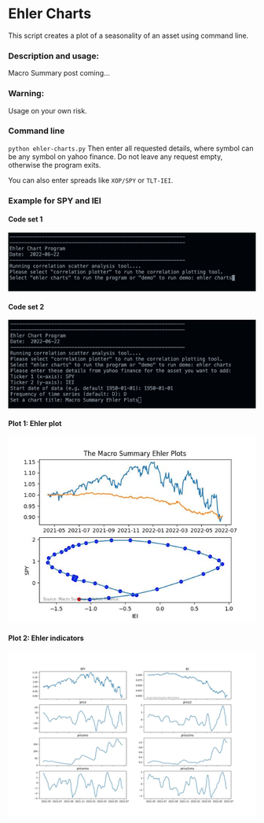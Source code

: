 # Ehler Charts
This script creates a plot of a seasonality of an asset using command line.

### Description and usage:
Macro Summary post coming...

### Warning:
Usage on your own risk.

### Command line
`python ehler-charts.py`
Then enter all requested details, where symbol can be any symbol on yahoo finance.
Do not leave any request empty, otherwise the program exits.

You can also enter spreads like `XOP/SPY` or `TLT-IEI`.

### Example for SPY and IEI

#### Code set 1
![plot](./Code1.jpg)
#### Code set 2
![plot](./Code2.jpg)
#### Plot 1: Ehler plot
![plot](./Plot1.jpg)
#### Plot 2: Ehler indicators
![plot](./Plot2.jpg)

